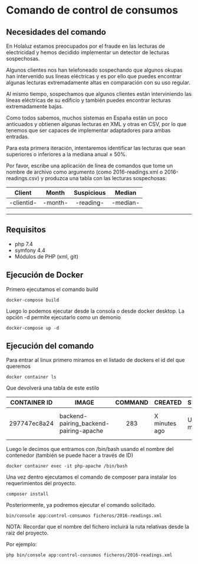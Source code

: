 # Comando de control de consumos

## Necesidades del comando

En Holaluz estamos preocupados por el fraude en las lecturas de electricidad y hemos decidido implementar un detector de lecturas sospechosas.

Algunos clientes nos han telefoneado sospechando que algunos okupas han intervenido sus líneas eléctricas y es por ello que puedes encontrar algunas lecturas extremadamente altas en comparación con su uso regular.

Al mismo tiempo, sospechamos que algunos clientes están interviniendo las líneas eléctricas de su edificio y también puedes encontrar lecturas extremadamente bajas.

Como todos sabemos, muchos sistemas en España están un poco anticuados y obtienen algunas lecturas en XML y otras en CSV, por lo que tenemos que ser capaces de implementar adaptadores para ambas entradas.

Para esta primera iteración, intentaremos identificar las lecturas que sean superiores o inferiores a la mediana anual ± 50%.

Por favor, escribe una aplicación de línea de comandos que tome un nombre de archivo como argumento (como 2016-readings.xml o 2016-readings.csv) y produzca una tabla con las lecturas sospechosas:

|   Client   | Month   | Suspicious | Median   |
|:----------:|---------|:----------:|----------|
| -clientid- | -month- | -reading-  | -median- |

* ** 

## Requisitos 

* php 7.4
* symfony 4.4
* Módulos de PHP (xml, git)

## Ejecución de Docker

Primero ejecutamos el comando build

```docker-compose build```

Luego lo podemos ejecutar desde la consola o desde docker desktop. La opción -d permite ejecutarlo como un demonio

```docker-compose up -d```

## Ejecución del comando

Para entrar al linux primero miramos en el listado de dockers el id del que queremos

```docker container ls```

Que devolverá una tabla de este estilo

| CONTAINER ID | IMAGE | COMMAND | CREATED       | STATUS       | PORTS                                     | NAMES |
| :-----: | ----- | :-----: |-----|-----|-----------------------| :-----: |
| 297747ec8a24 | backend-pairing_backend-pairing-apache | 283 | X minutes ago | Up X minutes | 0.0.0.0:80->80/tcp, 0.0.0.0:443->443/tcp  | php-apache|

Luego le decimos que entramos con /bin/bash usando el nombre del contenedor (también se puede hacer a través de ID)

```docker container exec -it php-apache /bin/bash```

Una vez dentro ejecutamos el comando de composer para instalar los requerimientos del proyecto.

```composer install```

Posteriormente, ya podremos ejecutar el comando solicitado. 

```bin/console app:control-consumos ficheros/2016-readings.xml```

NOTA: Recordar que el nombre del fichero incluirá la ruta relativas desde la raiz del proyecto. 

Por ejemplo:

```php bin/console app:control-consumos ficheros/2016-readings.xml```